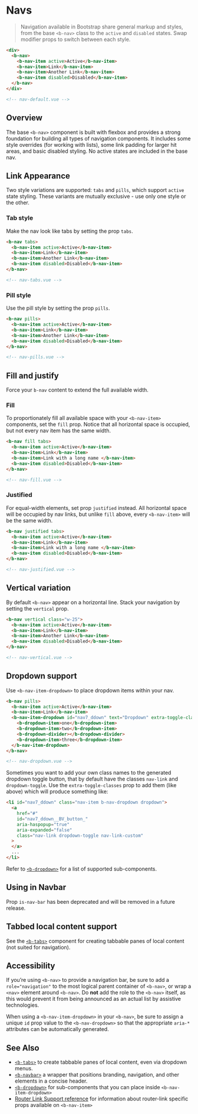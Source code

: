 # Navs

> Navigation available in Bootstrap share general markup and styles,
> from the base `<b-nav>` class to the `active` and `disabled` states.
> Swap modifier props to switch between each style.

```html
<div>
  <b-nav>
    <b-nav-item active>Active</b-nav-item>
    <b-nav-item>Link</b-nav-item>
    <b-nav-item>Another Link</b-nav-item>
    <b-nav-item disabled>Disabled</b-nav-item>
  </b-nav>
</div>

<!-- nav-default.vue -->
```

## Overview

The base `<b-nav>` component is built with flexbox and provides a strong
foundation for building all types of navigation components. It includes
some style overrides (for working with lists), some link padding for larger
hit areas, and basic disabled styling. No active states are included in the base nav.

## Link Appearance

Two style variations are supported: `tabs` and `pills`, which support `active` state styling.
These variants are mutually exclusive - use only one style or the other.

### Tab style

Make the nav look like tabs by setting the prop `tabs`.

```html
<b-nav tabs>
  <b-nav-item active>Active</b-nav-item>
  <b-nav-item>Link</b-nav-item>
  <b-nav-item>Another Link</b-nav-item>
  <b-nav-item disabled>Disabled</b-nav-item>
</b-nav>

<!-- nav-tabs.vue -->
```

### Pill style

Use the pill style by setting the prop `pills`.

```html
<b-nav pills>
  <b-nav-item active>Active</b-nav-item>
  <b-nav-item>Link</b-nav-item>
  <b-nav-item>Another Link</b-nav-item>
  <b-nav-item disabled>Disabled</b-nav-item>
</b-nav>

<!-- nav-pills.vue -->
```

## Fill and justify

Force your `b-nav` content to extend the full available width.

### Fill

To proportionately fill all available space with your `<b-nav-item>` components,
set the `fill` prop. Notice that all horizontal space is occupied, but not
every nav item has the same width.

```html
<b-nav fill tabs>
  <b-nav-item active>Active</b-nav-item>
  <b-nav-item>Link</b-nav-item>
  <b-nav-item>Link with a long name </b-nav-item>
  <b-nav-item disabled>Disabled</b-nav-item>
</b-nav>

<!-- nav-fill.vue -->
```

### Justified

For equal-width elements, set prop `justified` instead. All horizontal space
will be occupied by nav links, but unlike `fill` above, every `<b-nav-item>`
will be the same width.

```html
<b-nav justified tabs>
  <b-nav-item active>Active</b-nav-item>
  <b-nav-item>Link</b-nav-item>
  <b-nav-item>Link with a long name </b-nav-item>
  <b-nav-item disabled>Disabled</b-nav-item>
</b-nav>

<!-- nav-justified.vue -->
```

## Vertical variation

By default `<b-nav>` appear on a horizontal line. Stack your navigation by setting
the `vertical` prop.

```html
<b-nav vertical class="w-25">
  <b-nav-item active>Active</b-nav-item>
  <b-nav-item>Link</b-nav-item>
  <b-nav-item>Another Link</b-nav-item>
  <b-nav-item disabled>Disabled</b-nav-item>
</b-nav>

<!-- nav-vertical.vue -->
```

## Dropdown support

Use `<b-nav-item-dropdown>` to place dropdown items within your nav.

```html
<b-nav pills>
  <b-nav-item active>Active</b-nav-item>
  <b-nav-item>Link</b-nav-item>
  <b-nav-item-dropdown id="nav7_ddown" text="Dropdown" extra-toggle-classes="nav-link-custom" right>
    <b-dropdown-item>one</b-dropdown-item>
    <b-dropdown-item>two</b-dropdown-item>
    <b-dropdown-divider></b-dropdown-divider>
    <b-dropdown-item>three</b-dropdown-item>
  </b-nav-item-dropdown>
</b-nav>

<!-- nav-dropdown.vue -->
```

Sometimes you want to add your own class names to the generated dropdown toggle button, that by default have
the classes `nav-link` and `dropdown-toggle`. Use the `extra-toggle-classes` prop to add them (like above) which
will produce something like:

```html
<li id="nav7_ddown" class="nav-item b-nav-dropdown dropdown">
  <a
    href="#"
    id="nav7_ddown__BV_button_"
    aria-haspopup="true"
    aria-expanded="false"
    class="nav-link dropdown-toggle nav-link-custom"
  >
  </a>
  ...
</li>
```

Refer to [`<b-dropdown>`](../dropdown) for a list of supported sub-components.

## Using in Navbar

Prop `is-nav-bar` has been deprecated and will be removed in a future release.

## Tabbed local content support

See the [`<b-tabs>`](./tabs) component for creating tabbable panes of local
content (not suited for navigation).

## Accessibility

If you’re using `<b-nav>` to provide a navigation bar, be sure to add a
`role="navigation"` to the most logical parent container of `<b-nav>`, or wrap
a `<nav>` element around `<b-nav>`. Do **not** add the role to the `<b-nav>` itself,
as this would prevent it from being announced as an actual list by assistive technologies.

When using a `<b-nav-item-dropdown>` in your `<b-nav>`, be sure to assign a unique `id`
prop value to the `<b-nav-dropdown>` so that the appropriate `aria-*` attributes can
be automatically generated.

## See Also

- [`<b-tabs>`](/docs/components/tabs) to create tabbable panes of local content, even via dropdown menus.
- [`<b-navbar>`](/docs/components/navbar) a wrapper that positions branding, navigation, and other elements in a concise header.
- [`<b-dropdown>`](/docs/components/dropdown) for sub-components that you can place inside `<b-nav-item-dropdown>`
- [Router Link Support reference](/docs/reference/router-links) for information about router-link specific props available on `<b-nav-item>`

<!-- Component reference added automatically from component package.json -->
